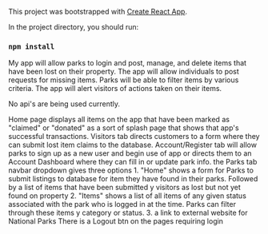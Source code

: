 This project was bootstrapped with [Create React App](https://github.com/facebook/create-react-app).

In the project directory, you should run:

### `npm install`

My app will allow parks to login and post, manage, and delete items that have been lost on their property. The app will allow individuals to post requests for missing items. Parks will be able to filter items by various criteria. The app will alert visitors of actions taken on their items.

No api's are being used currently.

Home page displays all items on the app that have been marked as "claimed" or "donated" as a sort of splash page that shows that app's successful transactions.
Visitors tab directs customers to a form where they can submit lost item claims to the database.
Account/Register tab will allow parks to sign up as a new user and begin use of app or directs them to an Account Dashboard where they can fill in or update park info.
the Parks tab navbar dropdown gives three options
    1. "Home" shows a form for Parks to submit listings to database for item they have found in their parks. Followed by a list of items that have been submitted y visitors as lost but not yet found on property
    2. "Items" shows a list of all items of any given status associated with the park who is logged in at the time. Parks can filter through these items y category or status.
    3. a link to external website for National Parks
There is a Logout btn on the pages requiring login